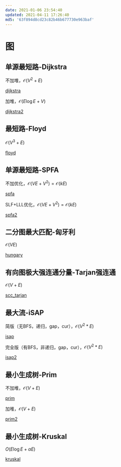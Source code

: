 ```yaml
---
date: 2021-01-06 23:54:40
updated: 2021-04-11 17:26:40
md5: '63f894d8cd23c82b46b677730e963baf'
---
```


# 图

## 单源最短路-Dijkstra

不加堆，$\mathcal{O} (V^2+E)$

[dijkstra](cpp/dijkstra.cpp ':include :type=code')

加堆，$\mathcal{O} (E \log E+V)$

[dijkstra2](cpp/dijkstra2.cpp ':include :type=code')

## 最短路-Floyd

$\mathcal{O} (V^3+E)$

[floyd](cpp/floyd.cpp ':include :type=code')

## 单源最短路-SPFA

不加优化，$\mathcal{O}(VE+V^2)=\mathcal{O}(kE)$

[spfa](cpp/spfa.cpp ':include :type=code')

SLF+LLL优化，$\mathcal{O}(VE+V^2)=\mathcal{O}(kE)$

[spfa2](cpp/spfa2.cpp ':include :type=code')

## 二分图最大匹配-匈牙利

$\mathcal{O} (VE)$

[hungary](cpp/hungary.cpp ':include :type=code')

## 有向图极大强连通分量-Tarjan强连通

$\mathcal{O} (V+E)$

[scc_tarjan](cpp/scc_tarjan.cpp ':include :type=code')

## 最大流-iSAP

简版（无BFS，递归，gap，cur），$\mathcal{O} (V^2*E)$

[isap](cpp/isap.cpp ':include :type=code')

完全版（有BFS，非递归，gap，cur），$\mathcal{O}(V^2*E)$

[isap2](cpp/isap2.cpp ':include :type=code')

## 最小生成树-Prim

不加堆，$\mathcal{O} (V+E)$

[prim](cpp/prim.cpp ':include :type=code')

加堆，$\mathcal{O} (V+E)$

[prim2](cpp/prim2.cpp ':include :type=code')

## 最小生成树-Kruskal

$O(E\log E+\alpha E)$

[kruskal](cpp/kruskal.cpp ':include :type=code')
